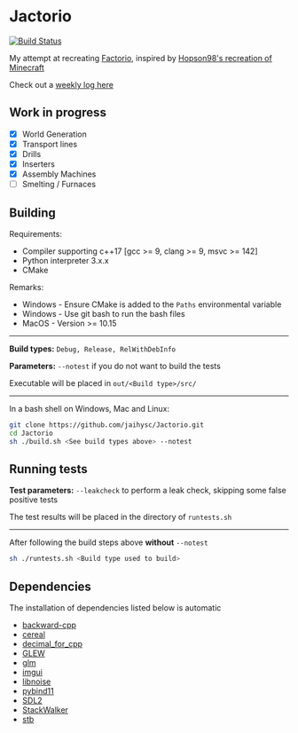# Jactorio

[![Build Status](https://dev.azure.com/jaihysc/Jactorio/_apis/build/status/jaihysc.Jactorio?branchName=master)](https://dev.azure.com/jaihysc/Jactorio/_build/latest?definitionId=1&branchName=master)

My attempt at recreating [Factorio](https://factorio.com), inspired by [Hopson98's recreation of Minecraft](https://github.com/Hopson97/MineCraft-One-Week-Challenge)

Check out a [weekly log here](https://github.com/jaihysc/Jactorio/wiki/Devlog)

## Work in progress

- [x] World Generation
- [x] Transport lines
- [x] Drills
- [x] Inserters
- [x] Assembly Machines
- [ ] Smelting / Furnaces

## Building

Requirements:

* Compiler supporting c++17 [gcc >= 9, clang >= 9, msvc >= 142]
* Python interpreter 3.x.x
* CMake

Remarks:

* Windows - Ensure CMake is added to the `Paths` environmental variable
* Windows - Use git bash to run the bash files
* MacOS - Version >= 10.15

---

**Build types:** `Debug, Release, RelWithDebInfo`

**Parameters:** `--notest` if you do not want to build the tests

Executable will be placed in `out/<Build type>/src/`

---

In a bash shell on Windows, Mac and Linux:

```bash
git clone https://github.com/jaihysc/Jactorio.git
cd Jactorio
sh ./build.sh <See build types above> --notest
```

## Running tests

**Test parameters:** `--leakcheck` to perform a leak check, skipping some false positive tests

The test results will be placed in the directory of `runtests.sh`

---

After following the build steps above **without** `--notest`

```bash
sh ./runtests.sh <Build type used to build>
```

## Dependencies

The installation of dependencies listed below is automatic

* [backward-cpp](https://github.com/bombela/backward-cpp)
* [cereal](https://github.com/USCiLab/cereal)
* [decimal_for_cpp](https://github.com/vpiotr/decimal_for_cpp)
* [GLEW](http://glew.sourceforge.net/)
* [glm](https://github.com/g-truc/glm)
* [imgui](https://github.com/ocornut/imgui)
* [libnoise](https://github.com/jaihysc/libnoise)
* [pybind11](https://github.com/pybind/pybind11)
* [SDL2](https://github.com/spurious/SDL-mirror)
* [StackWalker](https://github.com/JochenKalmbach/StackWalker)
* [stb](https://github.com/nothings/stb)
